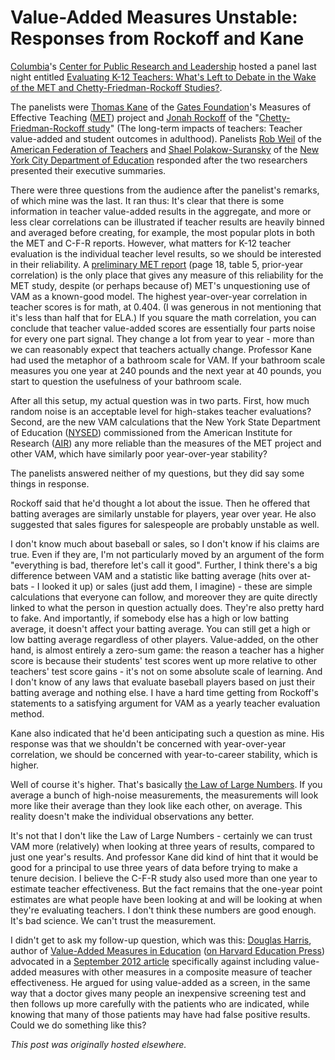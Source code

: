 # Value-Added Measures Unstable: Responses from Rockoff and Kane

<span><a href="http://www.columbia.edu/">Columbia</a>'s <a title="CPRL" href="http://web.law.columbia.edu/public-research-leadership">Center for Public Research and Leadership</a> hosted a panel last night entitled <a href="http://www.tc.columbia.edu/calendar.htm?EventID=12046">Evaluating K-12 Teachers: What's Left to Debate in the Wake of the MET and Chetty-Friedman-Rockoff Studies?</a>.

The panelists were <a href="http://www.gse.harvard.edu/news-impact/tag/thomas-kane/">Thomas Kane</a> of the <a href="http://www.gatesfoundation.org/">Gates Foundation</a>'s Measures of Effective Teaching (<a href="http://www.metproject.org/">MET</a>) project and <a href="http://www4.gsb.columbia.edu/cbs-directory/detail/494805/Jonah%20Rockoff">Jonah Rockoff</a> of the "<a href="http://obs.rc.fas.harvard.edu/chetty/value_added.pdf">Chetty-Friedman-Rockoff study</a>" (The long-term impacts of teachers: Teacher value-added and student outcomes in adulthood). Panelists <a href="http://www.milkeninstitute.org/events/events.taf?EventID=GC07&amp;SPID=2582&amp;cat=allconf&amp;function=show&amp;level1=speakers&amp;level2=bio">Rob Weil</a> of the <a href="http://www.aft.org/">American Federation of Teachers</a> and&#160;<a href="http://en.wikipedia.org/wiki/Shael_Polakow-Suransky">Shael Polakow-Suransky</a> of the <a href="http://schools.nyc.gov/">New York City Department of Education</a> responded after the two researchers presented their executive summaries.

There were three questions from the audience after the panelist's remarks, of which mine was the last. It ran thus: It's clear that there is some information in teacher value-added results in the aggregate, and more or less clear correlations can be illustrated if teacher results are heavily binned and averaged before creating, for example, the most popular plots in both the MET and C-F-R reports. However, what matters for K-12 teacher evaluation is the individual teacher level results, so we should be interested in their reliability. A <a href="http://www.metproject.org/downloads/Preliminary_Findings-Research_Paper.pdf">preliminary MET report</a>&#160;(page 18, table 5, prior-year correlation) is the only place that gives any measure of this reliability for the MET study, despite (or perhaps because of) MET's unquestioning use of VAM as a known-good model. The highest year-over-year correlation in teacher scores is for math, at 0.404. (I was generous in not mentioning that it's less than half that for ELA.) If you square the math correlation, you can conclude that teacher value-added scores are essentially four parts noise for every one part signal. They change a lot from year to year - more than we can reasonably expect that teachers actually change. Professor Kane had used the metaphor of a bathroom scale for VAM. If your bathroom scale measures you one year at 240 pounds and the next year at 40 pounds, you start to question the usefulness of your bathroom scale.

After all this setup, my actual question was in two parts. First, how much random noise is an acceptable level for high-stakes teacher evaluations? Second, are the new VAM calculations that the New York State Department of Education (<a href="http://www.nysed.gov/">NYSED</a>) commissioned from the American Institute for Research (<a href="http://www.metproject.org/downloads/Preliminary_Findings-Research_Paper.pdf">AIR</a>) any more reliable than the measures of the MET project and other VAM, which have similarly poor year-over-year stability?

The panelists answered neither of my questions, but they did say some things in response.

Rockoff said that he'd thought a lot about the issue. Then he offered that batting averages are similarly unstable for players, year over year. He also suggested that sales figures for salespeople are probably unstable as well.

I don't know much about baseball or sales, so I don't know if his claims are true. Even if they are, I'm not particularly moved by an argument of the form "everything is bad, therefore let's call it good". Further, I think there's a big difference between VAM and a statistic like batting average (hits over at-bats - I looked it up) or sales (just add them, I imagine) - these are simple calculations that everyone can follow, and moreover they are quite directly linked to what the person in question actually does. They're also pretty hard to fake. And importantly, if somebody else has a high or low batting average, it doesn't affect your batting average. You can still get a high or low batting average regardless of other players. Value-added, on the other hand, is almost entirely a zero-sum game: the reason a teacher has a higher score is because their students' test scores went up more relative to other teachers' test score gains - it's not on some absolute scale of learning. And I don't know of any laws that evaluate baseball players based on just their batting average and nothing else. I have a hard time getting from Rockoff's statements to a satisfying argument for VAM as a yearly teacher evaluation method.

Kane also indicated that he'd been anticipating such a question as mine. His response was that we shouldn't be concerned with year-over-year correlation, we should be concerned with year-to-career stability, which is higher.

Well of course it's higher. That's basically&#160;<a href="http://en.wikipedia.org/wiki/Law_of_large_numbers">the Law of Large Numbers</a>. If you average a bunch of high-noise measurements, the measurements will look more like their average than they look like each other, on average. This reality doesn't make the individual observations any better.

It's not that I don't like the Law of Large Numbers - certainly we can trust VAM more (relatively) when looking at three years of results, compared to just one year's results. And professor Kane did kind of hint that it would be good for a principal to use three years of data before trying to make a tenure decision. I believe the C-F-R study also used more than one year to estimate teacher effectiveness. But the fact remains that the one-year point estimates are what people have been looking at and will be looking at when they're evaluating teachers. I don't think these numbers are good enough. It's bad science. We can't trust the measurement.

I didn't get to ask my follow-up question, which was this: <a href="http://econ.tulane.edu/profile_harris.shtml">Douglas Harris</a>, author of <a href="http://www.amazon.com/Value-Added-Measures-Education-Every-Educator/dp/1612500005">Value-Added Measures in Education</a> (<a href="http://www.hepg.org/hep/book/132">on Harvard Education Press</a>) advocated in a <a href="http://www.huffingtonpost.com/douglas-n-harris/local-issues-national-spo_b_1893628.html">September 2012 article</a> specifically against including value-added measures with other measures in a composite measure of teacher effectiveness. He argued for using value-added as a screen, in the same way that a doctor gives many people an inexpensive screening test and then follows up more carefully with the patients who are indicated, while knowing that many of those patients may have had false positive results. Could we do something like this?</span>



*This post was originally hosted elsewhere.*
